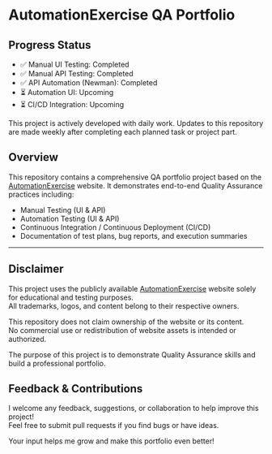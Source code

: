 # AutomationExercise QA Portfolio

## Progress Status
- ✅ Manual UI Testing: Completed
- ✅ Manual API Testing: Completed
- ✅ API Automation (Newman): Completed
- ⏳ Automation UI: Upcoming
- ⏳ CI/CD Integration: Upcoming

This project is actively developed with daily work. Updates to this repository are made weekly after completing each planned task or project part.

## Overview

This repository contains a comprehensive QA portfolio project based on the [AutomationExercise](https://automationexercise.com) website. It demonstrates end-to-end Quality Assurance practices including:

- Manual Testing (UI & API)
- Automation Testing (UI & API)
- Continuous Integration / Continuous Deployment (CI/CD)
- Documentation of test plans, bug reports, and execution summaries

---

## Disclaimer

This project uses the publicly available [AutomationExercise](https://automationexercise.com) website solely for educational and testing purposes.  
All trademarks, logos, and content belong to their respective owners.

This repository does not claim ownership of the website or its content.  
No commercial use or redistribution of website assets is intended or authorized.

The purpose of this project is to demonstrate Quality Assurance skills and build a professional portfolio.

## Feedback & Contributions

I welcome any feedback, suggestions, or collaboration to help improve this project!  
Feel free to submit pull requests if you find bugs or have ideas.  

Your input helps me grow and make this portfolio even better!





